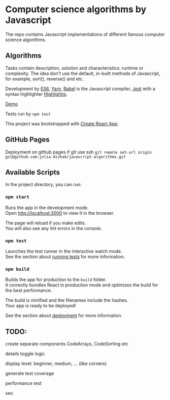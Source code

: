 # Computer science algorithms by Javascript
The repo contains Javascript implementations of different famous computer science algorithms.

## Algorithms
Tasks contain description, solution and characteristics: runtime or complexity.
The idea don't use the default, in-built methods of Javascript, for example, sort(), reverse() and etc.

Development by
[ES6](http://es6-features.org/), [Yarn](https://yarnpkg.com/), [Babel](https://babeljs.io/) is the Javascript compiler, [Jest](https://facebook.github.io/jest/) with a syntax highlighter [Highlightjs](https://highlightjs.org/).

[Demo](https://julia-dizhak.github.io/javascript-algorithms/)

Tests run by `npm test`



This project was bootstrapped with [Create React App](https://github.com/facebook/create-react-app).

## GitHub Pages
Deployment on github pages
if git use ssh
`git remote set-url origin git@github.com:julia-dizhak/javascript-algorithms.git`

## Available Scripts

In the project directory, you can run:

### `npm start`

Runs the app in the development mode.<br />
Open [http://localhost:3000](http://localhost:3000) to view it in the browser.

The page will reload if you make edits.<br />
You will also see any lint errors in the console.

### `npm test`

Launches the test runner in the interactive watch mode.<br />
See the section about [running tests](https://facebook.github.io/create-react-app/docs/running-tests) for more information.

### `npm build`

Builds the app for production to the `build` folder.<br />
It correctly bundles React in production mode and optimizes the build for the best performance.

The build is minified and the filenames include the hashes.<br />
Your app is ready to be deployed!

See the section about [deployment](https://facebook.github.io/create-react-app/docs/deployment) for more information.


## TODO:
create separate components CodeArrays, CodeSorting etc

details toggle logic

display level: beginner, medium, ... (like corners)

generate test coverage

performance test

seo
